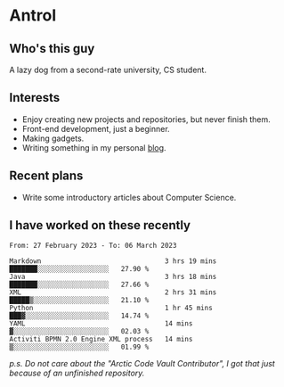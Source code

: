 # Antrol

## Who's this guy

A lazy dog from a second-rate university, CS student.

## Interests

* Enjoy creating new projects and repositories, but never finish them.
* Front-end development, just a beginner.
* Making gadgets.
* Writing something in my personal [blog](https://blog.antrol.xyz/).

## Recent plans

* Write some introductory articles about Computer Science.

<!--
* Try to develop a website for [Anime4KCPP](https://github.com/TianZerL/Anime4KCPP).
* Develop a Markdown renderer which user can customize its css, of course it is GUI-based.~~(If I could finish  it before getting bored)~~
* Work with my [teammates](https://github.com/SWJTU-Lazy-Dogs).
* Find something interests me, as a hobby after finishing my ~~boring~~ homework.
-->

## I have worked on these recently

<!--START_SECTION:waka-->

```text
From: 27 February 2023 - To: 06 March 2023

Markdown                               3 hrs 19 mins   ███████░░░░░░░░░░░░░░░░░░   27.90 %
Java                                   3 hrs 18 mins   ███████░░░░░░░░░░░░░░░░░░   27.66 %
XML                                    2 hrs 31 mins   █████▒░░░░░░░░░░░░░░░░░░░   21.10 %
Python                                 1 hr 45 mins    ███▓░░░░░░░░░░░░░░░░░░░░░   14.74 %
YAML                                   14 mins         ▓░░░░░░░░░░░░░░░░░░░░░░░░   02.03 %
Activiti BPMN 2.0 Engine XML process   14 mins         ▒░░░░░░░░░░░░░░░░░░░░░░░░   01.99 %
```

<!--END_SECTION:waka-->

*p.s.  Do not care about the "Arctic Code Vault Contributor", I got that just because of an unfinished repository.*

<!--
**qzmlgfj/qzmlgfj** is a ✨ _special_ ✨ repository because its `README.md` (this file) appears on your GitHub profile.

Here are some ideas to get you started:

- 🔭 I’m currently working on ...
- 🌱 I’m currently learning ...
- 👯 I’m looking to collaborate on ...
- 🤔 I’m looking for help with ...
- 💬 Ask me about ...
- 📫 How to reach me: ...
- 😄 Pronouns: ...
- ⚡ Fun fact: ...
-->
